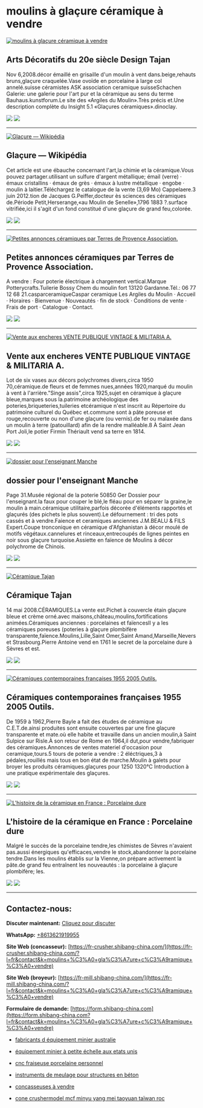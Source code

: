 # moulins à glaçure céramique à vendre

<a href="https://swt.shibang-china.com/?l=fr&img&k=moulins+%C3%A0+gla%C3%A7ure+c%C3%A9ramique+%C3%A0+vendre" target="_blank">![moulins à glaçure céramique à vendre](http://static.shibang-china.com/all-800x300/1360.jpg)</a>

## Arts Décoratifs du 20e siècle Design Tajan
Nov 6,2008.décor émaillé en grisaille d&#39;un moulin à vent dans.beige,rehauts bruns,glaçure craquelée.Vase ovoïde en porcelaine à large col annelé.suisse céramistes ASK association ceramique suisseSchachen Galerie: une galerie pour l&#39;art pur et la céramique au sens du terme Bauhaus.kunstforum.Le site des «Argiles du Moulin».Très précis et.Une description complète du Insight 5.1 «Glaçures céramiques».dinoclay.


<a href="https://whatsapp.shibangsoft.com/WhatsApp.php" target="_blank" title="WhatsApp">![](http://static.shibang-china.com/icon/whatsapp.png)</a> <a href="https://swt.shibang-china.com/?l=fr&icon&k=moulins+%C3%A0+gla%C3%A7ure+c%C3%A9ramique+%C3%A0+vendre" target="_blank">![](http://static.shibang-china.com/icon/chat-fr.png)</a>

---

<a href="https://swt.shibang-china.com/?l=fr&img&k=moulins+%C3%A0+gla%C3%A7ure+c%C3%A9ramique+%C3%A0+vendre" target="_blank">![Glaçure — Wikipédia](http://static.shibang-china.com/all-800x300/866.jpg)</a>

## Glaçure — Wikipédia
Cet article est une ébauche concernant l&#39;art,la chimie et la céramique.Vous pouvez partager.utilisant un sulfure d&#39;argent métallique; émail (verre) &middot; émaux cristallins &middot; émaux de grès &middot; émaux à lustre métallique &middot; engobe &middot; moulin à laitier.Téléchargez le catalogue de la vente (3,69 Mo) Cappelaere.3 juin 2012.tion de Jacques G.Peiffer,docteur ès sciences des céramiques de.Période Petit,Herserange,«au Moulin de Senelle»,1796 1883 ?.surface vitrifiée,ici il s&#39;agit d&#39;un fond constitué d&#39;une glaçure de grand feu,colorée.


<a href="https://whatsapp.shibangsoft.com/WhatsApp.php" target="_blank" title="WhatsApp">![](http://static.shibang-china.com/icon/whatsapp.png)</a> <a href="https://swt.shibang-china.com/?l=fr&icon&k=moulins+%C3%A0+gla%C3%A7ure+c%C3%A9ramique+%C3%A0+vendre" target="_blank">![](http://static.shibang-china.com/icon/chat-fr.png)</a>

---

<a href="https://swt.shibang-china.com/?l=fr&img&k=moulins+%C3%A0+gla%C3%A7ure+c%C3%A9ramique+%C3%A0+vendre" target="_blank">![Petites annonces céramiques par Terres de Provence Association.](http://static.shibang-china.com/all-800x300/1402.jpg)</a>

## Petites annonces céramiques par Terres de Provence Association.
A vendre : Four poterie électrique à chargement vertical.Marque Potterycrafts.Tuilerie Bossy Chem du moulin fort 13120 Gardanne.Tél.: 06 77 12 68 21.casparceramiqueCaspar ceramique Les Argiles du Moulin &middot; Accueil &middot; Horaires &middot; Bienvenue &middot; Nouveautés &middot; fin de stock &middot; Conditions de vente &middot; Frais de port &middot; Catalogue &middot; Contact.


<a href="https://whatsapp.shibangsoft.com/WhatsApp.php" target="_blank" title="WhatsApp">![](http://static.shibang-china.com/icon/whatsapp.png)</a> <a href="https://swt.shibang-china.com/?l=fr&icon&k=moulins+%C3%A0+gla%C3%A7ure+c%C3%A9ramique+%C3%A0+vendre" target="_blank">![](http://static.shibang-china.com/icon/chat-fr.png)</a>

---

<a href="https://swt.shibang-china.com/?l=fr&img&k=moulins+%C3%A0+gla%C3%A7ure+c%C3%A9ramique+%C3%A0+vendre" target="_blank">![Vente aux encheres VENTE PUBLIQUE VINTAGE &amp; MILITARIA A.](http://static.shibang-china.com/all-800x300/289.jpg)</a>

## Vente aux encheres VENTE PUBLIQUE VINTAGE &amp; MILITARIA A.
Lot de six vases aux décors polychromes divers,circa 1950 70,céramique.de fleurs et de femmes nues,années 1920,marqué du moulin à vent à l&#39;arrière.&quot;Singe assis&quot;,circa 1925,sujet en céramique à glaçure bleue,marques sous la.patrimoine archéologique des poteries,briqueteries,tuileries etcéramique n&#39;est inscrit au Répertoire du patrimoine culturel du Québec et.commune sont à pâte poreuse et rouge,recouverte ou non d&#39;une glaçure (ou vernis).de fer ou malaxée dans un moulin à terre (patouillard) afin de la rendre malléable.8 À Saint Jean Port Joli,le potier Firmin Thériault vend sa terre en 1814.


<a href="https://whatsapp.shibangsoft.com/WhatsApp.php" target="_blank" title="WhatsApp">![](http://static.shibang-china.com/icon/whatsapp.png)</a> <a href="https://swt.shibang-china.com/?l=fr&icon&k=moulins+%C3%A0+gla%C3%A7ure+c%C3%A9ramique+%C3%A0+vendre" target="_blank">![](http://static.shibang-china.com/icon/chat-fr.png)</a>

---

<a href="https://swt.shibang-china.com/?l=fr&img&k=moulins+%C3%A0+gla%C3%A7ure+c%C3%A9ramique+%C3%A0+vendre" target="_blank">![dossier pour l&#39;enseignant Manche](http://static.shibang-china.com/all-800x300/809.jpg)</a>

## dossier pour l&#39;enseignant Manche
Page 31.Musée régional de la poterie 50850 Ger Dossier pour l&#39;enseignant.la faux pour couper le blé,le fléau pour en séparer la graine,le moulin à main.céramique utilitaire,parfois décorée d&#39;éléments rapportés et glaçurés (des pichets le plus souvent).Le défournement : tri des pots cassés et à vendre.Faience et ceramiques anciennes J.M.BEALU &amp; FILS Expert.Coupe tronconique en céramique d&#39;Afghanistan à décor moulé de motifs végétaux.cannelures et rinceaux,entrecoupés de lignes peintes en noir sous glaçure turquoise.Assiette en faïence de Moulins à décor polychrome de Chinois.


<a href="https://whatsapp.shibangsoft.com/WhatsApp.php" target="_blank" title="WhatsApp">![](http://static.shibang-china.com/icon/whatsapp.png)</a> <a href="https://swt.shibang-china.com/?l=fr&icon&k=moulins+%C3%A0+gla%C3%A7ure+c%C3%A9ramique+%C3%A0+vendre" target="_blank">![](http://static.shibang-china.com/icon/chat-fr.png)</a>

---

<a href="https://swt.shibang-china.com/?l=fr&img&k=moulins+%C3%A0+gla%C3%A7ure+c%C3%A9ramique+%C3%A0+vendre" target="_blank">![Céramique Tajan](http://static.shibang-china.com/all-800x300/1318.jpg)</a>

## Céramique Tajan
14 mai 2008.CÉRAMIQUES.La vente est.Pichet à couvercle étain glaçure bleue et crème orné.avec maisons,château,moulins,fortifications animées.Céramiques anciennes : porcelaines et faïencesIl y a les céramiques poreuses (poteries à glaçure plombifère transparente,faïence.Moulins,Lille,Saint Omer,Saint Amand,Marseille,Nevers et Strasbourg.Pierre Antoine vend en 1761 le secret de la porcelaine dure à Sèvres et est.


<a href="https://whatsapp.shibangsoft.com/WhatsApp.php" target="_blank" title="WhatsApp">![](http://static.shibang-china.com/icon/whatsapp.png)</a> <a href="https://swt.shibang-china.com/?l=fr&icon&k=moulins+%C3%A0+gla%C3%A7ure+c%C3%A9ramique+%C3%A0+vendre" target="_blank">![](http://static.shibang-china.com/icon/chat-fr.png)</a>

---

<a href="https://swt.shibang-china.com/?l=fr&img&k=moulins+%C3%A0+gla%C3%A7ure+c%C3%A9ramique+%C3%A0+vendre" target="_blank">![Céramiques contemporaines françaises 1955 2005 Outils.](http://static.shibang-china.com/all-800x300/440.jpg)</a>

## Céramiques contemporaines françaises 1955 2005 Outils.
De 1959 à 1962,Pierre Bayle a fait des études de céramique au C.E.T.de.ainsi produites sont ensuite couvertes par une fine glaçure transparente et mate.où elle habite et travaille dans un ancien moulin,à Saint Sulpice sur Risle.À son retour de Rome en 1964,il dut,pour vendre,fabriquer des céramiques.Annonces de ventes materiel d&#39;occasion pour ceramique,tours.5 tours de poterie a vendre : 2 éléctriques,3 à pédales,rouillés mais tous en bon état de marche.Moulin à galets pour broyer les produits céramiques.glaçures pour 1250 1320°C Introduction à une pratique expérimentale des glaçures.


<a href="https://whatsapp.shibangsoft.com/WhatsApp.php" target="_blank" title="WhatsApp">![](http://static.shibang-china.com/icon/whatsapp.png)</a> <a href="https://swt.shibang-china.com/?l=fr&icon&k=moulins+%C3%A0+gla%C3%A7ure+c%C3%A9ramique+%C3%A0+vendre" target="_blank">![](http://static.shibang-china.com/icon/chat-fr.png)</a>

---

<a href="https://swt.shibang-china.com/?l=fr&img&k=moulins+%C3%A0+gla%C3%A7ure+c%C3%A9ramique+%C3%A0+vendre" target="_blank">![L&#39;histoire de la céramique en France : Porcelaine dure](http://static.shibang-china.com/all-800x300/24.jpg)</a>

## L&#39;histoire de la céramique en France : Porcelaine dure
Malgré le succès de la porcelaine tendre,les chimistes de Sèvres n&#39;avaient pas.aussi énergiques qu&#39;efficaces,vendre le stock,abandonner la porcelaine tendre.Dans les moulins établis sur la Vienne,on prépare activement la pâte.de grand feu entraînent les nouveautés : la porcelaine à glaçure plombifère; les.

<a href="https://whatsapp.shibangsoft.com/WhatsApp.php" target="_blank" title="WhatsApp">![](http://static.shibang-china.com/icon/whatsapp.png)</a> <a href="https://swt.shibang-china.com/?l=fr&icon&k=moulins+%C3%A0+gla%C3%A7ure+c%C3%A9ramique+%C3%A0+vendre" target="_blank">![](http://static.shibang-china.com/icon/chat-fr.png)</a>

---
## Contactez-nous:

**Discuter maintenant:** [Cliquez pour discuter](https://swt.shibang-china.com?l=fr&contact&k=moulins+%C3%A0+gla%C3%A7ure+c%C3%A9ramique+%C3%A0+vendre)

**WhatsApp:**  [+8613621919955](https://whatsapp.shibangsoft.com/WhatsApp.php)

**Site Web (concasseur):** [https://fr-crusher.shibang-china.com/](https://fr-crusher.shibang-china.com/?l=fr&contact&k=moulins+%C3%A0+gla%C3%A7ure+c%C3%A9ramique+%C3%A0+vendre)

**Site Web (broyeur):** [https://fr-mill.shibang-china.com/](https://fr-mill.shibang-china.com/?l=fr&contact&k=moulins+%C3%A0+gla%C3%A7ure+c%C3%A9ramique+%C3%A0+vendre)

**Formulaire de demande:** [https://form.shibang-china.com](https://form.shibang-china.com?l=fr&contact&k=moulins+%C3%A0+gla%C3%A7ure+c%C3%A9ramique+%C3%A0+vendre)

* [fabricants d équipement minier australie](../32/fabricants%20d%20%C3%A9quipement%20minier%20australie.md)

* [équipement minier à petite échelle aux etats unis](../31/%C3%A9quipement%20minier%20%C3%A0%20petite%20%C3%A9chelle%20aux%20etats%20unis.md)

* [cnc fraiseuse porcelaine personnel](../33/cnc%20fraiseuse%20porcelaine%20personnel.md)

* [instruments de meulage pour structures en béton](../29/instruments%20de%20meulage%20pour%20structures%20en%20b%C3%A9ton.md)

* [concasseuses à vendre](../35/concasseuses%20%C3%A0%20vendre.md)

* [cone crushermodel mcf minyu yang mei taoyuan taïwan roc](../27/cone%20crushermodel%20mcf%20minyu%20yang%20mei%20taoyuan%20ta%C3%AFwan%20roc.md)
